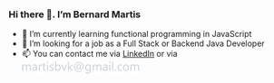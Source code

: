 ### Hi there 👋. I’m Bernard Martis
- 🌱 I’m currently learning functional programming in JavaScript
- 👀 I’m looking for a job as a Full Stack or Backend Java Developer
- 📫 You can contact me via [LinkedIn](https://www.linkedin.com/in/bernard-martis) or via ![email](https://github.com/bernardm/bernardm/blob/main/email.png)

<!--
**bernardm/bernardm** is a ✨ _special_ ✨ repository because its `README.md` (this file) appears on your GitHub profile.

Here are some ideas to get you started:

- 🔭 I’m currently working on ...
- 🌱 I’m currently learning ...
- 👯 I’m looking to collaborate on ...
- 🤔 I’m looking for help with ...
- 💬 Ask me about ...
- 📫 How to reach me: ...
- 😄 Pronouns: ...
- ⚡ Fun fact: ...
-->

